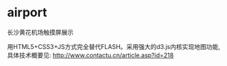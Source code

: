 # airport
长沙黄花机场触摸屏展示

用HTML5+CSS3+JS方式完全替代FLASH。采用强大的d3.js内核实现地图功能,具体技术概要见:
http://www.contactu.cn/article.asp?id=218
